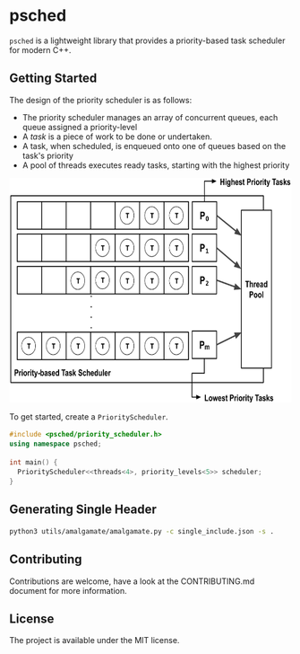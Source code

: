 # psched

`psched` is a lightweight library that provides a priority-based task scheduler for modern C++.

## Getting Started

The design of the priority scheduler is as follows:
* The priority scheduler manages an array of concurrent queues, each queue assigned a priority-level
* A _task_ is a piece of work to be done or undertaken.
* A task, when scheduled, is enqueued onto one of queues based on the task's priority
* A pool of threads executes ready tasks, starting with the highest priority

<p align="center">
  <img height="400" src="img/priority_scheduling.png"/>  
</p>

To get started, create a `PriorityScheduler`. 

```cpp
#include <psched/priority_scheduler.h>
using namespace psched;

int main() {
  PriorityScheduler<<threads<4>, priority_levels<5>> scheduler;
}
```

## Generating Single Header

```bash
python3 utils/amalgamate/amalgamate.py -c single_include.json -s .
```

## Contributing
Contributions are welcome, have a look at the CONTRIBUTING.md document for more information.

## License
The project is available under the MIT license.
